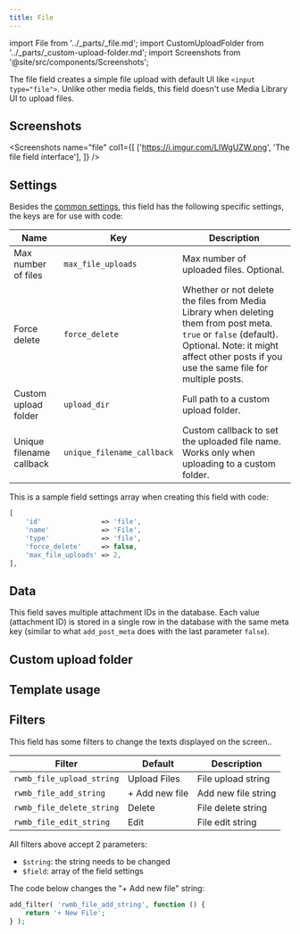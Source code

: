 ```yaml
---
title: File
---
```


import File from '../_parts/_file.md';
import CustomUploadFolder from '../_parts/_custom-upload-folder.md';
import Screenshots from '@site/src/components/Screenshots';

The file field creates a simple file upload with default UI like `<input type="file">`. Unlike other media fields, this field doesn't use Media Library UI to upload files.

## Screenshots

<Screenshots
    name="file"
    col1={[
        ['https://i.imgur.com/LIWgUZW.png', 'The file field interface'],
    ]}
/>

## Settings

Besides the [common settings](/field-settings/), this field has the following specific settings, the keys are for use with code:

Name | Key | Description
--- | --- | ---
Max number of files | `max_file_uploads` | Max number of uploaded files. Optional.
Force delete | `force_delete` | Whether or not delete the files from Media Library when deleting them from post meta. `true` or `false` (default). Optional. Note: it might affect other posts if you use the same file for multiple posts.
Custom upload folder | `upload_dir` | Full path to a custom upload folder.
Unique filename callback | `unique_filename_callback` | Custom callback to set the uploaded file name. Works only when uploading to a custom folder.

This is a sample field settings array when creating this field with code:

```php
[
    'id'               => 'file',
    'name'             => 'File',
    'type'             => 'file',
    'force_delete'     => false,
    'max_file_uploads' => 2,
],
```

## Data

This field saves multiple attachment IDs in the database. Each value (attachment ID) is stored in a single row in the database with the same meta key (similar to what `add_post_meta` does with the last parameter `false`).

## Custom upload folder

<CustomUploadFolder />

## Template usage

<File />

## Filters

This field has some filters to change the texts displayed on the screen..

Filter|Default|Description
---|---|---
`rwmb_file_upload_string`|Upload Files|File upload string
`rwmb_file_add_string`|+ Add new file|Add new file string
`rwmb_file_delete_string`|Delete|File delete string
`rwmb_file_edit_string`|Edit|File edit string

All filters above accept 2 parameters:

- `$string`: the string needs to be changed
- `$field`: array of the field settings

The code below changes the "+ Add new file" string:

```php
add_filter( 'rwmb_file_add_string', function () {
    return '+ New File';
} );
```
